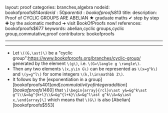 layout: proof
categories: branches,algebra
nodeid: bookofproofs$814
orderid: 50
parentid: bookofproofs$813
title: 
description: Proof of CYCLIC GROUPS ARE ABELIAN ★ graduate maths ✔ step by step ✚ by the axiomatic method ➜ visit BookOfProofs now!
references: bookofproofs$677
keywords: abelian,cyclic groups,cyclic group,commutative,proof
contributors: bookofproofs


---


---

* Let `\((G,\ast)\)` be a "cyclic group":https://www.bookofproofs.org/branches/cyclic-group/ generated by the element `\(g\)`, i.e. `\(G=\langle g \rangle\)`. 
* Then any two elements `\(x,y\in G\)` can be represented as `\(x=g^k\)` and `\(y=g^l\)` for some integers `\(k,l\in\mathbb Z\)`. 
* It follows by the [exponentiation in a group][bookofproofs$401] and [commutativity of integer addition][bookofproofs$1460] that `\[\begin{array}{rcl}x\ast y&=&g^k\ast g^l\\&=&g^{k+l}\\&=&g^{l+k}\\&=&g^l\ast g^k\\&=&y\ast x,\end{array}\]`
which means that `\(G\)` is also [Abelian][bookofproofs$553]
